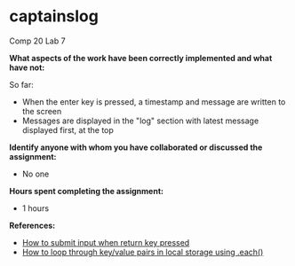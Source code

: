 # captainslog
Comp 20 Lab 7

**What aspects of the work have been correctly implemented and what have not:**

So far:
* When the enter key is pressed, a timestamp and message are written to the screen
* Messages are displayed in the "log" section with latest message displayed first, at the top

**Identify anyone with whom you have collaborated or discussed the assignment:**
* No one

**Hours spent completing the assignment:**
* 1 hours

**References:**
* [How to submit input when return key pressed](http://api.jquery.com/keypress/)
* [How to loop through key/value pairs in local storage using .each()](http://stackoverflow.com/questions/3138564/looping-through-localstorage-in-html5-and-javascript)